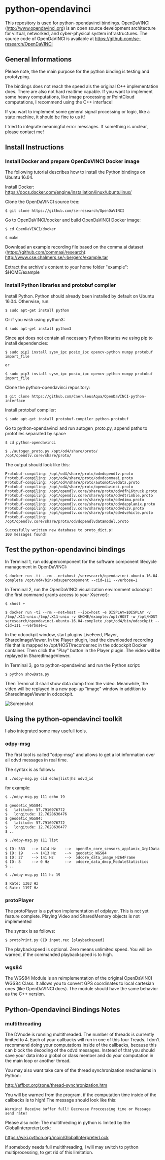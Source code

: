 # python-opendavinci
This repository is used for python-opendavinci bindings. OpenDaVINCI (http://www.opendavinci.org) is an open source development architecture for virtual, networked, and cyber-physical system infrastructures. The source code of OpenDaVINCI is available at https://github.com/se-research/OpenDaVINCI


## General Informations
Please note, the the main purpose for the python binding is testing and prototyping.

The bindings does not reach the speed als the original C++ implementation does.
There are also not hard realtime capable. 
If you want to implement some heavy computations, like image processing
or PointCloud computations, I recommend using the C++ interface!

If you wart to implement some general signal processing or logic, like a state machine,
it should be fine to us it!

I tried to integrate meaningful error messages. If something is unclear, please contact me!




## Install Instructions

### Install Docker and prepare OpenDaVINCI Docker image

The following tutorial describes how to install the Python bindings on Ubuntu 16.04.

Install Docker: https://docs.docker.com/engine/installation/linux/ubuntulinux/

Clone the OpenDaVINCI source tree:

    $ git clone https://github.com/se-research/OpenDaVINCI

Go to OpenDaVINCI/docker and build OpenDaVINCI Docker image:

    $ cd OpenDaVINCI/docker

    $ make

Download an example recording file based on the comma.ai dataset (https://github.com/commaai/research): http://www.cse.chalmers.se/~bergerc/example.tar

Extract the archive's content to your home folder "example": $HOME/example

### Install Python libraries and protobuf compiler

Install Python. Python should already been installed by default on Ubuntu 16.04. Otherwise, run:

    $ sudo apt-get install python

Or if you wish using python3:

    $ sudo apt-get install python3

Since apt does not contain all necessary Python libraries we using pip to install dependencies:

    $ sudo pip2 install sysv_ipc posix_ipc opencv-python numpy protobuf import_file
    
    or
    
    $ sudo pip3 install sysv_ipc posix_ipc opencv-python numpy protobuf import_file

Clone the python-opendavinci repository:

    $ git clone https://github.com/CaeruleusAqua/OpenDaVINCI-python-interface

Install protobuf compiler:

    $ sudo apt-get install protobuf-compiler python-protobuf

Go to python-opendavinci and run autogen_proto.py, append paths to protofiles separated by space

    $ cd python-opendavinci

    $ ./autogen_proto.py /opt/od4/share/proto/ /opt/opendlv.core/share/proto/
    
The output should look like this:

    Protobuf-compiling: /opt/od4/share/proto/odvdopendlv.proto
    Protobuf-compiling: /opt/od4/share/proto/odvdcommaai.proto
    Protobuf-compiling: /opt/od4/share/proto/automotivedata.proto
    Protobuf-compiling: /opt/od4/share/proto/opendavinci.proto
    Protobuf-compiling: /opt/opendlv.core/share/proto/odvdfh16truck.proto
    Protobuf-compiling: /opt/opendlv.core/share/proto/odvdtrimble.proto
    Protobuf-compiling: /opt/opendlv.core/share/proto/odvdimu.proto
    Protobuf-compiling: /opt/opendlv.core/share/proto/odvdapplanix.proto
    Protobuf-compiling: /opt/opendlv.core/share/proto/odvdv2v.proto
    Protobuf-compiling: /opt/opendlv.core/share/proto/odvdvehicle.proto
    Protobuf-compiling: /opt/opendlv.core/share/proto/odvdopendlvdatamodel.proto
    
    Succesfully written new database to proto_dict.p!
    100 messages found!

 


## Test the python-opendavinci bindings

In Terminal 1, run odsupercomponent for the software component lifecycle management in OpenDaVINCI:

    $ docker run -ti --rm --net=host /seresearch/opendavinci-ubuntu-16.04-complete /opt/od4/bin/odsupercomponent --cid=111 --verbose=1

In Terminal 2, run the OpenDaVINCI visualization environment odcockpit (the first command grants access to your Xserver):

    $ xhost +

    $ docker run -ti --rm --net=host --ipc=host -e DISPLAY=$DISPLAY -v /tmp/.X11-unix:/tmp/.X11-unix -v $HOME/example:/opt/HOST -w /opt/HOST seresearch/opendavinci-ubuntu-16.04-complete /opt/od4/bin/odcockpit --cid=111 --verbose=1

In the odcockpit window, start plugins LiveFeed, Player, SharedImageViewer. In the Player plugin, load the downloaded recording file that is mapped to /opt/HOST/recorder.rec in the odcockpit Docker container. Then click the "Play" button in the Player plugin. The video will be replayed in SharedImageViewer.

In Terminal 3, go to python-opendavinci and run the Python script:

    $ python showData.py

Then Terminal 3 shall show data dump from the video. Meanwhile, the video will be replayed in a new pop-up "image" window in addition to SharedImageViewer in odcockpit.

![Screenshot](https://github.com/se-research-studies/python-opendavinci/blob/master/pythonBindingTest.jpg)


## Using the python-opendavinci toolkit

I also integrated some may usefull tools.

### odpy-msg

The first tool is called "odpy-msg" and allows to get a lot information over all odvd messages in real time.

The syntax is as follows:

    $ ./odpy-msg.py cid echo|list|hz odvd_id

for example:

    $ ./odpy-msg.py 111 echo 19

    $ geodetic_WGS84:
    $   latitude: 57.7916976772    
    $   longitude: 12.7628630476
    $ geodetic_WGS84:
    $   latitude: 57.7916976772
    $   longitude: 12.7628630477
    $ ..
    
    $ ./odpy-msg.py 111 list

    $ ID: 533   --> 1414 Hz    -->  opendlv_core_sensors_applanix_Grp1Data
    $ ID: 19    --> 1413 Hz    -->  geodetic_WGS84
    $ ID: 27    --> 141 Hz     -->  odcore_data_image_H264Frame
    $ ID: 8     --> 0 Hz       -->  odcore_data_dmcp_ModuleStatistics
    $ ..

    $ ./odpy-msg.py 111 hz 19

    $ Rate: 1303 Hz
    $ Rate: 1197 Hz


### protoPlayer
The protoPlayer is a python implementation of odplayer. This is not yet feature complete. Playing Video and SharedMemory objects is not implemented

The syntax is as follows:

    $ protoPrint.py CID input.rec [playbackspeed]
    
The playbackspeed is optional. Zero means unlimited speed.
You will be warned, if the commanded playbackspeed is to high.


### wgs84
The WGS84 Module is an reimplementation of the original OpenDaVINCI WGS84 Class.
It allows you to convert GPS coordinates to local cartesian ones (like OpenDaVINCI does).
The module should have the same behavior as the C++ version.


## Python-Opendavinci Bindings Notes

### multithreading
The DVnode is running multithreaded. The number of threads is currently limited to 4.
Each of your callbacks will run in one of this four Treads. I don't recommend doing
your computations inside of the callbacks, because this can block the decoding of the odvd messages.
Instead of that you should save your data into a global or class member and do your computation
in the main loop or another thread.

You may also want take care of the thread synchronization mechanisms in Python:

http://effbot.org/zone/thread-synchronization.htm

You will be warned from the program, if the computation time inside of the callbacks is to high!
The message should look like this:

    Warning! Receive buffer full! Decrease Proccessing time or Message send rate!
   
Please also note: The multithreding in python is limited by the GlobalInterpreterLock:

https://wiki.python.org/moin/GlobalInterpreterLock

If somebody needs full multithreading, I will may switch to python multiprocessing, to get rid of this limitation.

